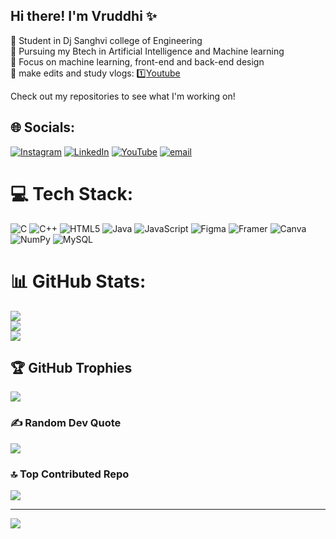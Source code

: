 ## Hi there! I'm Vruddhi ✨

🧠 Student in Dj Sanghvi college of Engineering<br/>
📖 Pursuing my Btech in Artificial Intelligence and Machine learning<br/>
🎯 Focus on machine learning, front-end and back-end design<br/>
🎥 make edits and study vlogs:  1️⃣[Youtube](https://www.youtube.com/@VruddhiZaveri05)

Check out my repositories to see what I'm working on!


## 🌐 Socials:
[![Instagram](https://img.shields.io/badge/Instagram-%23E4405F.svg?logo=Instagram&logoColor=white)](https://instagram.com/https://www.instagram.com/vruds.zav_/) [![LinkedIn](https://img.shields.io/badge/LinkedIn-%230077B5.svg?logo=linkedin&logoColor=white)](https://linkedin.com/in/https://www.linkedin.com/in/vruddhi-zaveri-996a9a289/) [![YouTube](https://img.shields.io/badge/YouTube-%23FF0000.svg?logo=YouTube&logoColor=white)](https://youtube.com/@https://www.youtube.com/@VruddhiZaveri05) [![email](https://img.shields.io/badge/Email-D14836?logo=gmail&logoColor=white)](mailto:vruddhi.zaveri@gmail.com) 

# 💻 Tech Stack:
![C](https://img.shields.io/badge/c-%2300599C.svg?style=for-the-badge&logo=c&logoColor=white) ![C++](https://img.shields.io/badge/c++-%2300599C.svg?style=for-the-badge&logo=c%2B%2B&logoColor=white) ![HTML5](https://img.shields.io/badge/html5-%23E34F26.svg?style=for-the-badge&logo=html5&logoColor=white) ![Java](https://img.shields.io/badge/java-%23ED8B00.svg?style=for-the-badge&logo=openjdk&logoColor=white) ![JavaScript](https://img.shields.io/badge/javascript-%23323330.svg?style=for-the-badge&logo=javascript&logoColor=%23F7DF1E) ![Figma](https://img.shields.io/badge/figma-%23F24E1E.svg?style=for-the-badge&logo=figma&logoColor=white) ![Framer](https://img.shields.io/badge/Framer-black?style=for-the-badge&logo=framer&logoColor=blue) ![Canva](https://img.shields.io/badge/Canva-%2300C4CC.svg?style=for-the-badge&logo=Canva&logoColor=white) ![NumPy](https://img.shields.io/badge/numpy-%23013243.svg?style=for-the-badge&logo=numpy&logoColor=white) ![MySQL](https://img.shields.io/badge/mysql-4479A1.svg?style=for-the-badge&logo=mysql&logoColor=white)
# 📊 GitHub Stats:
![](https://github-readme-stats.vercel.app/api?username=vruddhiZaveri&theme=merko&hide_border=false&include_all_commits=false&count_private=false)<br/>
![](https://nirzak-streak-stats.vercel.app/?user=vruddhiZaveri&theme=merko&hide_border=false)<br/>
![](https://github-readme-stats.vercel.app/api/top-langs/?username=vruddhiZaveri&theme=merko&hide_border=false&include_all_commits=false&count_private=false&layout=compact)

## 🏆 GitHub Trophies
![](https://github-profile-trophy.vercel.app/?username=vruddhiZaveri&theme=radical&no-frame=false&no-bg=false&margin-w=4)

### ✍️ Random Dev Quote
![](https://quotes-github-readme.vercel.app/api?type=horizontal&theme=radical)

### 🔝 Top Contributed Repo
![](https://github-contributor-stats.vercel.app/api?username=vruddhiZaveri&limit=5&theme=radical&combine_all_yearly_contributions=true)

---
[![](https://visitcount.itsvg.in/api?id=vruddhiZaveri&icon=5&color=9)](https://visitcount.itsvg.in)

<!-- Proudly created with GPRM ( https://gprm.itsvg.in ) -->
